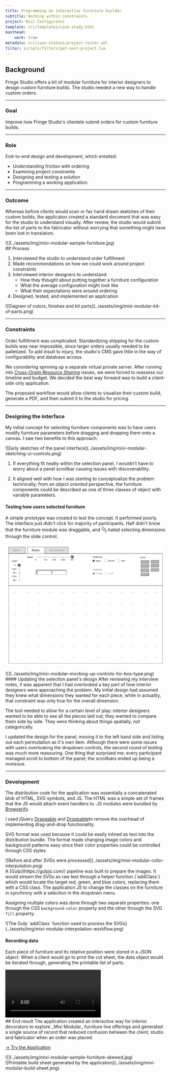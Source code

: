 ```yaml
---
title: Programming an interactive furniture builder
subtitle: Working within constraints
project: Mixi Configurator
template: src/templates/case-study.html
masthead:
    work: true
metadata: src/case-studies/project-roster.yml
filter: scripts/filters/get-next-project.lua
---
```


<section class="grid indenter:3/5 flip-top:kid border-top:3px border-accent:cyan">

## Background
Fringe Studio offers a kit of modular furniture for interior designers to design custom furniture builds. 
The studio needed a new way to handle custom orders.

---

### Goal 
Improve how Fringe Studio's clientele submit orders for custom furniture builds.


---

### Role 
End-to-end design and development, which entailed:

* Understanding friction with ordering
* Examining project constraints
* Designing and testing a solution
* Programming a working application.

---
### Outcome
Whereas before clients would scan or fax hand drawn sketches of their custom builds, the applicaton created a standard document that was easy for the studio to understand visually. After review, the studio would submit the list of parts to the fabricator without worrying that something might have been lost in translation.

<div class="subgrid" data-tab="0">
![](../assets/img/mixi-modular-sample-furniture.jpg)
</div>

</section>

<section class="grid indenter:3/2/4 split-lists flip-top:kid border-top:3px border-accent:magenta">
## Process
 
1. Interviewed the studio to understand order fulfillment
1. Made recommendations on how we could work around project constraints
1. Interviewed interior designers to understand:
    - How they thought about putting together a furniture configuration
    - What the average configuration might look like
    - What their expectations were around ordering
1. Designed, tested, and implemented an application 

<div class="bkg:grey pano" data-tab='0'>
![Diagram of colors, finishes and kit parts](../assets/img/mixi-modular-kit-of-parts.png)
</div>

---

### Constraints 
Order fulfillment was complicated. Standardizing shipping for the custom builds was near impossible, since larger orders usually needed to be palletized. To add insult to injury, the studio's CMS gave little in the way of configurability and database access.

We considering spinning up a separate virtual private server. After running into [_Cross-Origin Resource Sharing_](https://developer.mozilla.org/en-US/docs/Web/HTTP/CORS) issues, we were forced to reassess our timeline and budget. We decided the best way forward was to build a client-side only application.

The proposed workflow would allow clients to visualize their custom build, generate a PDF, and then submit it to the studio for pricing. 

---

### Designing the interface
My initial concept for selecting furniture components was to have users modify furniture parameters before dragging and dropping them onto a canvas. I saw two benefits to this approach:

<div class="left-third" >
![Early sketches of the panel interface](../assets/img/mixi-modular-sketching-ui-controls.png)
</div>

1. If everything fit neatly within the selection panel, I wouldn't have to worry about a panel scrollbar causing issues with discoverability.

2. It aligned well with how I was starting to conceptualize the problem technically; from an _object oriented_ perspective, the furniture components could be described as one of three classes of object with variable parameters.    


#### Testing how users selected furniture
A simple prototype was created to test the concept. It performed poorly. The interface just didn't click for majority of participants. Half didn't know that the furniture module was draggable, and <sup>2</sup>&frasl;<sub>5</sub> hated selecting dimensions through the slide control.

![](../assets/img/mixi-modular-early-version-control-panel-at-the-top.png)


<div class="half padding:size2" data-tab="0">
![](../assets/img/mixi-modular-mocking-up-controls-for-box-type.png)
</div>

<!-- keep these elements in the same grid row -->
<div class="null">
#### Updating the selection panel's design
After reviewing my interview notes, it was apparent that I had overlooked a key part of how interior designers were approaching the problem. My initial design had assumed they knew what dimensions they wanted for each piece, while in actuality, that constraint was only true for the overall dimension.

The tool needed to allow for a certain level of play: interior designers wanted to be able to see all the pieces laid out; they wanted to compare them side by side. They were thinking about things spatially, not categorically.

I updated the design for the panel, moving it to the left hand side and listing out each permutation as it's own item. Although there were some issues with users overlooking the dropdown controls, the second round of testing was much more reassuring. One thing that surprised me: every participant managed scroll to bottom of the panel; the scrollbars ended up being a nonissue.
</div>

---

### Development 
The distribution code for the application was essentially a concatenated blob of HTML, SVG symbols, and JS. The HTML was a simple set of frames that the JS would attach event handlers to. JS modules were bundled by [Browserify](http://browserify.org/).

I used jQuery [Draggable](https://jqueryui.com/draggable/) and [Droppable](https://jqueryui.com/droppable/)to remove the overhead of implementing drag-and-drop functionality.

SVG format was used because it could be easily inlined as text into the distribution bundle. The format made changing image colors and background patterns easy since their color properties could be controlled through CSS styles.

<div class='left-third'>
![Before and after SVGs were processed](../assets/img/mixi-modular-color-interpolation.png)
</div>

<div class='left-third align-self:end'>
A [Gulp](https://gulpjs.com/) pipeline was built to prepare the images. It would stream the SVGs as raw text through a helper function (`addClass`) which would locate the target red, green, and blue colors, replacing them with a CSS class. The application JS to change the classes on the furniture in synchrony with a selection in the dropdown menu.

Assigning multiple colors was done through two separate properties: one through the CSS `background-color` property and the other through the SVG `fill` property.
</div>

<div class="cinch-up">
![The Gulp `addClass` function used to process the SVGs](../assets/img/mixi-modular-interpolation-workflow.png)
</div>
 
#### Recording data 
Each piece of furniture and its relative position were stored in a JSON object. When a client would go to print the cut sheet, the data object would be iterated through, generating the printable list of parts.

<div class="bkg:grey pano" data-tab='0'>
<video autoplay playsinline loop>
  <source src="/assets/video/mixi-modular-configurator-demo.mp4" type="video/mp4">
</video>
</div>

</section>

<section class="grid indenter:3/5 flip-top:kid border-top:3px border-accent:yellow">
## End result	 
The application created an interactive way for interior decorators to explore _Mixi Modular_ furniture line offerings and generated a single source of record that reduced confusion between the client, studio and fabricator when an order was placed.

<div>
<p class="h4 font:regular border padding:size2 margin-top:size3 display:inline-block text-align:center">
  <a href="https://xavier.valarino.com/fringe-studio/" >
    <span class="border-bottom:white"
	  aria-hidden="true">
	  →
    </span>
    Try the Application
  </a>
</p>
</div>

<div class="padding-stack">
![](../assets/img/mixi-modular-sample-furniture-skewed.jpg)
</div>

<div class="border:img half margin-top:size3 cinch-up" data-tab="0" >
![Printable build sheet generated by the application](../assets/img/mixi-modular-build-sheet.png)
</div>

</section>
